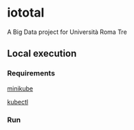 # iototal
A Big Data project for Università Roma Tre

## Local execution

### Requirements
[minikube](https://minikube.sigs.k8s.io/docs/start/)

[kubectl](https://kubernetes.io/docs/tasks/tools/)

### Run
